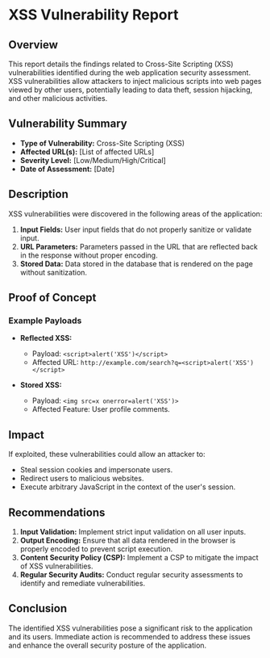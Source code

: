 # XSS Vulnerability Report

## Overview
This report details the findings related to Cross-Site Scripting (XSS) vulnerabilities identified during the web application security assessment. XSS vulnerabilities allow attackers to inject malicious scripts into web pages viewed by other users, potentially leading to data theft, session hijacking, and other malicious activities.

## Vulnerability Summary
- **Type of Vulnerability:** Cross-Site Scripting (XSS)
- **Affected URL(s):** [List of affected URLs]
- **Severity Level:** [Low/Medium/High/Critical]
- **Date of Assessment:** [Date]

## Description
XSS vulnerabilities were discovered in the following areas of the application:
1. **Input Fields:** User input fields that do not properly sanitize or validate input.
2. **URL Parameters:** Parameters passed in the URL that are reflected back in the response without proper encoding.
3. **Stored Data:** Data stored in the database that is rendered on the page without sanitization.

## Proof of Concept
### Example Payloads
- **Reflected XSS:** 
  - Payload: `<script>alert('XSS')</script>`
  - Affected URL: `http://example.com/search?q=<script>alert('XSS')</script>`

- **Stored XSS:** 
  - Payload: `<img src=x onerror=alert('XSS')>`
  - Affected Feature: User profile comments.

## Impact
If exploited, these vulnerabilities could allow an attacker to:
- Steal session cookies and impersonate users.
- Redirect users to malicious websites.
- Execute arbitrary JavaScript in the context of the user's session.

## Recommendations
1. **Input Validation:** Implement strict input validation on all user inputs.
2. **Output Encoding:** Ensure that all data rendered in the browser is properly encoded to prevent script execution.
3. **Content Security Policy (CSP):** Implement a CSP to mitigate the impact of XSS vulnerabilities.
4. **Regular Security Audits:** Conduct regular security assessments to identify and remediate vulnerabilities.

## Conclusion
The identified XSS vulnerabilities pose a significant risk to the application and its users. Immediate action is recommended to address these issues and enhance the overall security posture of the application.